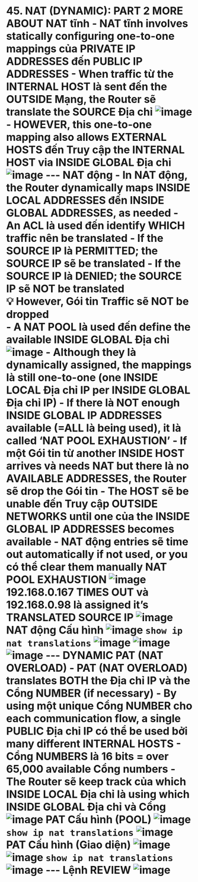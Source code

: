 # 45. NAT (DYNAMIC): PART 2 MORE ABOUT NAT tĩnh - NAT tĩnh involves statically configuring one-to-one mappings của PRIVATE IP ADDRESSES đến PUBLIC IP ADDRESSES - When traffic từ the INTERNAL HOST là sent đến the OUTSIDE Mạng, the Router sẽ translate the SOURCE Địa chỉ ![image](https://github.com/psaumur/CCNA/assets/106411237/60ba15dd-ee70-4bd9-b9a7-febf3ebbcd10) - HOWEVER, this one-to-one mapping also allows EXTERNAL HOSTS đến Truy cập the INTERNAL HOST via INSIDE GLOBAL Địa chỉ ![image](https://github.com/psaumur/CCNA/assets/106411237/09de8e06-249c-4185-9d09-ca5fc1435f5a) --- NAT động - In NAT động, the Router dynamically maps INSIDE LOCAL ADDRESSES đến INSIDE GLOBAL ADDRESSES, as needed - An ACL là used đến identify WHICH traffic nên be translated - If the SOURCE IP là PERMITTED; the SOURCE IP sẽ be translated - If the SOURCE IP là DENIED; the SOURCE IP sẽ NOT be translated <aside> 💡 However, Gói tin Traffic sẽ NOT be dropped </aside> - A NAT POOL là used đến define the available INSIDE GLOBAL Địa chỉ ![image](https://github.com/psaumur/CCNA/assets/106411237/98fe2d7d-345c-4d6b-9772-4b152f9bd7a3) - Although they là dynamically assigned, the mappings là still one-to-one (one INSIDE LOCAL Địa chỉ IP per INSIDE GLOBAL Địa chỉ IP) - If there là NOT enough INSIDE GLOBAL IP ADDRESSES available (=ALL là being used), it là called ‘NAT POOL EXHAUSTION’ - If một Gói tin từ another INSIDE HOST arrives và needs NAT but there là no AVAILABLE ADDRESSES, the Router sẽ drop the Gói tin - The HOST sẽ be unable đến Truy cập OUTSIDE NETWORKS until one của the INSIDE GLOBAL IP ADDRESSES becomes available - NAT động entries sẽ time out automatically if not used, or you có thể clear them manually NAT POOL EXHAUSTION ![image](https://github.com/psaumur/CCNA/assets/106411237/59c01575-b42f-475b-9502-2f9ed490ca8d) 192.168.0.167 TIMES OUT và 192.168.0.98 là assigned it’s TRANSLATED SOURCE IP ![image](https://github.com/psaumur/CCNA/assets/106411237/59e68f3b-8acc-4d7e-8d8e-f930dec3be5f) NAT động Cấu hình ![image](https://github.com/psaumur/CCNA/assets/106411237/6694689a-4880-497c-a1f6-838003810f0c) `show ip nat translations` ![image](https://github.com/psaumur/CCNA/assets/106411237/5b656147-f61c-4313-9a7e-34bec3ae6fbf) ![image](https://github.com/psaumur/CCNA/assets/106411237/04951fde-f130-43f8-b2ce-05eba6382329) ![image](https://github.com/psaumur/CCNA/assets/106411237/99bb39f3-2ea7-44d2-929e-223755726882) --- DYNAMIC PAT (NAT OVERLOAD) - PAT (NAT OVERLOAD) translates BOTH the Địa chỉ IP và the Cổng NUMBER (if necessary) - By using một unique Cổng NUMBER cho each communication flow, a single PUBLIC Địa chỉ IP có thể be used bởi many different INTERNAL HOSTS - Cổng NUMBERS là 16 bits = over 65,000 available Cổng numbers - The Router sẽ keep track của which INSIDE LOCAL Địa chỉ là using which INSIDE GLOBAL Địa chỉ và Cổng ![image](https://github.com/psaumur/CCNA/assets/106411237/8f720b58-9700-4908-bd8d-a1846191854b) PAT Cấu hình (POOL) ![image](https://github.com/psaumur/CCNA/assets/106411237/2a1acc30-658c-4479-9984-9c620b5e6ce3) `show ip nat translations` ![image](https://github.com/psaumur/CCNA/assets/106411237/088db6f4-a695-4765-b435-2f20a5e16c9e) PAT Cấu hình (Giao diện) ![image](https://github.com/psaumur/CCNA/assets/106411237/8a3990ff-c58e-44a9-928d-e534f0cff690) ![image](https://github.com/psaumur/CCNA/assets/106411237/557d0217-80d2-4423-ba6a-041703568e13) `show ip nat translations` ![image](https://github.com/psaumur/CCNA/assets/106411237/cae56ec7-38b5-4053-beda-ff670083718e) --- Lệnh REVIEW ![image](https://github.com/psaumur/CCNA/assets/106411237/fe0655bb-4020-4ddc-bec4-b2fb198e2314) 
